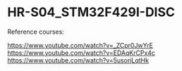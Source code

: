 # HR-S04_STM32F429I-DISC

Reference courses:

https://www.youtube.com/watch?v=_ZCpr0JwYrE
https://www.youtube.com/watch?v=EDAqKrCPx4c
https://www.youtube.com/watch?v=5usorjLqtHk
